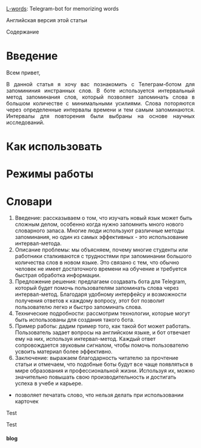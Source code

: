 [L-words](https://t.me/l_words_bot): Telegram-bot for memorizing words

Английская версия этой статьи

Содержание

# Введение
Всем привет,
<p align="justify">В данной статья я хочу вас познакомить с Телеграм-ботом для запомининия инстранных слов. В боте используется интервальный метод запоминания слов, который позволяет запоминать слова в большом количестве с минимальными усилиями. Слова поторяются через определенные интервалы времени и тем самым запоминаются. Интервалы для повторения были выбраны на основе научных исследований.</p>

# Как использовать

# Режимы работы

# Словари


1. Введение: рассказываем о том, что изучать новый язык может быть сложным делом, особенно когда нужно запомнить много нового словарного запаса. Многие люди используют различные методы запоминания, но один из самых эффективных - это использование интервал-метода.
2. Описание проблемы: мы объясняем, почему многие студенты или работники сталкиваются с трудностями при запоминании большого количества слов в новом языке. Это связано с тем, что обычно человек не имеет достаточного времени на обучение и требуется быстрая обработка информации.
3. Предложение решения: предлагаем создавать бота для Telegram, который будет помочь пользователям запоминать слова через интервал-метод. Благодаря удобному интерфейсу и возможности получения ответов к каждому вопросу, этот бот позволит пользователю легко и быстро запоминать слова.
4. Технические подробности: рассмотрим технологии, которые могут быть использованы для создания такого бота.
5. Пример работы: дадим пример того, как такой бот может работать. Пользователь задает вопросы на английском языке, и бот отвечает ему на них, используя интервал-метод. Каждый ответ сопровождается звуковым сигналом, чтобы помочь пользователю усвоить материал более эффективно.
6. Заключение: выражаем благодарность читателю за прочтение статьи и отмечаем, что подобные боты будут все чаще появляться в мире образования и профессиональной жизни. Используя их, можно значительно повышать свою производительность и достигать успеха в учебе и карьере.
- позволяет печатать слово, что нельзя делать при использовании карточек


Test

Test

#### blog

